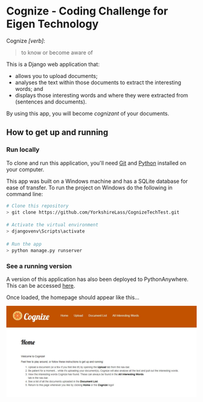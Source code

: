 
# Cognize - Coding Challenge for Eigen Technology

Cognize *[verb]*:
> to know or become aware of

This is a Django web application that:
* allows you to upload documents;
* analyses the text within those documents to extract the interesting words; and 
* displays those interesting words and where they were extracted from (sentences and documents). 

By using this app, you will become *cognizant* of your documents.


## How to get up and running

### Run locally

To clone and run this application, you'll need [Git](https://git-scm.com/downloads) and [Python](https://www.python.org/downloads/) installed on your computer.

This app was built on a Windows machine and has a SQLite database for ease of transfer. To run the project on Windows do the following in command line:

```bash
# Clone this repository
> git clone https://github.com/YorkshireLass/CognizeTechTest.git

# Activate the virtual environment
> djangovenv\Scripts\activate

# Run the app
> python manage.py runserver
```

### See a running version

A version of this application has also been deployed to PythonAnywhere. This can be accessed [here](http://yorkshirelass.pythonanywhere.com/).

Once loaded, the homepage should appear like this...

![Cognize-Home](https://github.com/YorkshireLass/CognizeTechTest/blob/master/media/images/HomeScreenshot.JPG)



